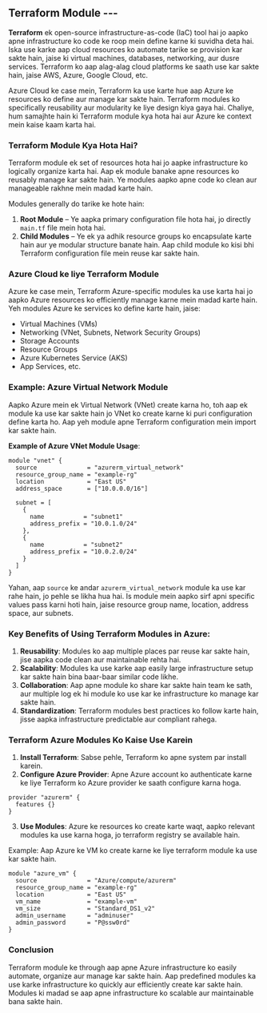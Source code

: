 ## Terraform Module --- 

**Terraform** ek open-source infrastructure-as-code (IaC) tool hai jo aapko apne infrastructure ko code ke roop mein define karne ki suvidha deta hai. Iska use karke aap cloud resources ko automate tarike se provision kar sakte hain, jaise ki virtual machines, databases, networking, aur dusre services. Terraform ko aap alag-alag cloud platforms ke saath use kar sakte hain, jaise AWS, Azure, Google Cloud, etc.

Azure Cloud ke case mein, Terraform ka use karte hue aap Azure ke resources ko define aur manage kar sakte hain. Terraform modules ko specifically reusability aur modularity ke liye design kiya gaya hai. Chaliye, hum samajhte hain ki Terraform module kya hota hai aur Azure ke context mein kaise kaam karta hai.

### **Terraform Module Kya Hota Hai?**
Terraform module ek set of resources hota hai jo aapke infrastructure ko logically organize karta hai. Aap ek module banake apne resources ko reusably manage kar sakte hain. Ye modules aapko apne code ko clean aur manageable rakhne mein madad karte hain.

Modules generally do tarike ke hote hain:

1. **Root Module** – Ye aapka primary configuration file hota hai, jo directly `main.tf` file mein hota hai.
2. **Child Modules** – Ye ek ya adhik resource groups ko encapsulate karte hain aur ye modular structure banate hain. Aap child module ko kisi bhi Terraform configuration file mein reuse kar sakte hain.

### **Azure Cloud ke liye Terraform Module**
Azure ke case mein, Terraform Azure-specific modules ka use karta hai jo aapko Azure resources ko efficiently manage karne mein madad karte hain. Yeh modules Azure ke services ko define karte hain, jaise:

- Virtual Machines (VMs)
- Networking (VNet, Subnets, Network Security Groups)
- Storage Accounts
- Resource Groups
- Azure Kubernetes Service (AKS)
- App Services, etc.

### **Example: Azure Virtual Network Module**

Aapko Azure mein ek Virtual Network (VNet) create karna ho, toh aap ek module ka use kar sakte hain jo VNet ko create karne ki puri configuration define karta ho. Aap yeh module apne Terraform configuration mein import kar sakte hain.

**Example of Azure VNet Module Usage**:

```hcl
module "vnet" {
  source              = "azurerm_virtual_network"
  resource_group_name = "example-rg"
  location            = "East US"
  address_space       = ["10.0.0.0/16"]

  subnet = [
    {
      name           = "subnet1"
      address_prefix = "10.0.1.0/24"
    },
    {
      name           = "subnet2"
      address_prefix = "10.0.2.0/24"
    }
  ]
}
```

Yahan, aap `source` ke andar `azurerm_virtual_network` module ka use kar rahe hain, jo pehle se likha hua hai. Is module mein aapko sirf apni specific values pass karni hoti hain, jaise resource group name, location, address space, aur subnets.

### **Key Benefits of Using Terraform Modules in Azure**:

1. **Reusability**: Modules ko aap multiple places par reuse kar sakte hain, jise aapka code clean aur maintainable rehta hai.
2. **Scalability**: Modules ka use karke aap easily large infrastructure setup kar sakte hain bina baar-baar similar code likhe.
3. **Collaboration**: Aap apne module ko share kar sakte hain team ke sath, aur multiple log ek hi module ko use kar ke infrastructure ko manage kar sakte hain.
4. **Standardization**: Terraform modules best practices ko follow karte hain, jisse aapka infrastructure predictable aur compliant rahega.

### **Terraform Azure Modules Ko Kaise Use Karein**

1. **Install Terraform**: Sabse pehle, Terraform ko apne system par install karein.
2. **Configure Azure Provider**: Apne Azure account ko authenticate karne ke liye Terraform ko Azure provider ke saath configure karna hoga.

```hcl
provider "azurerm" {
  features {}
}
```

3. **Use Modules**: Azure ke resources ko create karte waqt, aapko relevant modules ka use karna hoga, jo terraform registry se available hain.

Example: Aap Azure ke VM ko create karne ke liye terraform module ka use kar sakte hain.

```hcl
module "azure_vm" {
  source              = "Azure/compute/azurerm"
  resource_group_name = "example-rg"
  location            = "East US"
  vm_name             = "example-vm"
  vm_size             = "Standard_DS1_v2"
  admin_username      = "adminuser"
  admin_password      = "P@ssw0rd"
}
```

### **Conclusion**
Terraform module ke through aap apne Azure infrastructure ko easily automate, organize aur manage kar sakte hain. Aap predefined modules ka use karke infrastructure ko quickly aur efficiently create kar sakte hain. Modules ki madad se aap apne infrastructure ko scalable aur maintainable bana sakte hain.



